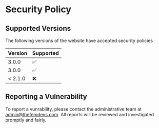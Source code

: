 # Security Policy

## Supported Versions

The following versions of the website have accepted security policies

| Version | Supported          |
| ------- | ------------------ |
| 3.0.0   | :white_check_mark: |
| 3.0.0   | :white_check_mark: |
| < 2.1.0 | :x:                |

## Reporting a Vulnerability

To report a vunrability, please contact the administrative team at <admin@thefemdevs.com>. All reports will be reviewed and investigated promptly and fairly.
